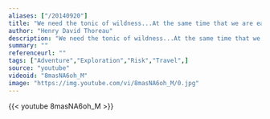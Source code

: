 ```yaml
---
aliases: ["/20140920"]
title: "We need the tonic of wildness...At the same time that we are earnest to explore and learn all things, we require that all things be mysterious and unexplorable, that land and sea be indefinitely wild, unsurveyed and unfathomed by us because unfathomable. We can never have enough of nature."
author: "Henry David Thoreau"
description: "We need the tonic of wildness...At the same time that we are earnest to explore and learn all things, we require that all things be mysterious and unexplorable, that land and sea be indefinitely wild, unsurveyed and unfathomed by us because unfathomable. We can never have enough of nature. - Henry David Thoreau quotes from GetInspired365.com"
summary: ""
referenceurl: ""
tags: ["Adventure","Exploration","Risk","Travel",]
source: "youtube"
videoid: "8masNA6oh_M"
image: "https://img.youtube.com/vi/8masNA6oh_M/0.jpg"
---
```


{{< youtube 8masNA6oh_M >}}
